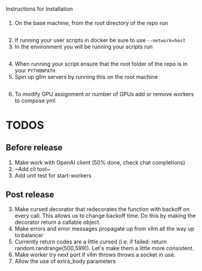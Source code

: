 Instructions for Installation
####

1. On the base machine, from the root directory of the repo run
```>>> docker compose -p <your_name> build
```
2. If running your user scripts in docker be sure to use `--network=host`
3. In the environment you will be running your scripts run
```>>> pip install -r requirements.txt
```
4. When running your script ensure that the root folder of the repo is in your `PYTHONPATH`
5. Spin up gllm servers by running this on the root machine
``` >>> docker compose -p <your_name> up
```
6. To modify GPU assignment or number of GPUs add or remove workers to compose.yml


# TODOS
## Before release
1. Make work with OpenAI client (50% done, check chat completions)
2. ~Add cli tool~
3. Add unit test for start-workers
## Post release

3. Make cursed decorator that redecorates the function with backoff on every call. This allows us to change backoff time. Do this by making the decorator return a callable object. 
4. Make errors and error messages propagate up from vllm all the way up to balancer 
5. Currently return codes are a little cursed (i.e. if failed: return random.randrange(500,599)). Let's make them a little more consistent.
6. Make worker try next port if vllm throws throws a socket in use. 
7. Allow the use of extra_body parameters
